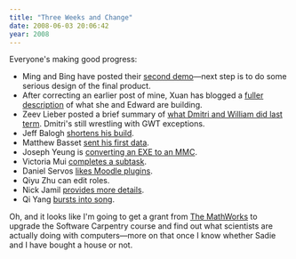 ```yaml
---
title: "Three Weeks and Change"
date: 2008-06-03 20:06:42
year: 2008
---
```

Everyone's making good progress:
<ul>
	<li>Ming and Bing have posted their <a href="http://pipe3f.wordpress.com/2008/06/03/second-demo/">second demo</a>—next step is to do some serious design of the final product.</li>
	<li>After correcting an earlier post of mine, Xuan has blogged a <a href="http://os161viz.blogspot.com/2008/06/week-41.html">fuller description</a> of what she and Edward are building.</li>
	<li>Zeev Lieber posted a brief summary of <a href="http://www.slashid.com/blog/2008/06/03/firefox-extension-underway/">what Dmitri and William did last term</a>. Dmitri's still wrestling with GWT exceptions.</li>
	<li>Jeff Balogh <a href="http://dojotoolkit.org/2008/06/04/5-minute-custom-build">shortens his build</a>.</li>
	<li>Matthew Basset <a href="http://mbasset.wordpress.com/2008/06/03/first-data-sent/">sent his first data</a>.</li>
	<li>Joseph Yeung is <a href="http://openafsmmc.wordpress.com/2008/06/04/sample-interface/">converting an EXE to an MMC</a>.</li>
	<li>Victoria Mui <a href="http://idea021.wordpress.com/2008/06/04/subproject-1-completed/">completes a subtask</a>.</li>
	<li>Daniel Servos <a href="http://hackerdan.com/programing/moodle-grade-book-plugins/">likes Moodle plugins</a>.</li>
	<li>Qiyu Zhu can edit roles.</li>
	<li>Nick Jamil <a href="http://nickjamil.livejournal.com/7658.html">provides more details</a>.</li>
	<li>Qi Yang <a href="http://summerwebcat.wordpress.com/2008/06/04/svn-my-best-friend/">bursts into song</a>.</li>
</ul>
Oh, and it looks like I'm going to get a grant from <a href="http://www.mathworks.com">The MathWorks</a> to upgrade the Software Carpentry course and find out what scientists are actually doing with computers—more on that once I know whether Sadie and I have bought a house or not.
